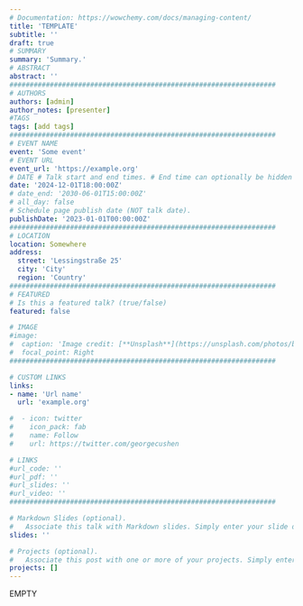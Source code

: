 ```yaml
---
# Documentation: https://wowchemy.com/docs/managing-content/
title: 'TEMPLATE'
subtitle: ''
draft: true
# SUMMARY
summary: 'Summary.'
# ABSTRACT 
abstract: ''
##################################################################
# AUTHORS 
authors: [admin]
author_notes: [presenter]
#TAGS
tags: [add tags]
##################################################################
# EVENT NAME 
event: 'Some event'
# EVENT URL 
event_url: 'https://example.org'
# DATE # Talk start and end times. # End time can optionally be hidden by prefixing the line with `#`.
date: '2024-12-01T18:00:00Z'
# date_end: '2030-06-01T15:00:00Z'
# all_day: false
# Schedule page publish date (NOT talk date).
publishDate: '2023-01-01T00:00:00Z'
##################################################################
# LOCATION 
location: Somewhere
address:
  street: 'Lessingstraße 25'
  city: 'City'
  region: 'Country'
##################################################################
# FEATURED
# Is this a featured talk? (true/false)
featured: false

# IMAGE 
#image:
#  caption: 'Image credit: [**Unsplash**](https://unsplash.com/photos/bzdhc5b3Bxs)'
#  focal_point: Right
##################################################################

# CUSTOM LINKS 
links:
- name: 'Url name'
  url: 'example.org'

#  - icon: twitter
#    icon_pack: fab
#    name: Follow
#    url: https://twitter.com/georgecushen

# LINKS 
#url_code: ''
#url_pdf: ''
#url_slides: ''
#url_video: ''
##################################################################

# Markdown Slides (optional).
#   Associate this talk with Markdown slides. Simply enter your slide deck's filename without extension. Otherwise, set `slides = ""`.
slides: ''

# Projects (optional).
#   Associate this post with one or more of your projects. Simply enter your project's folder or file name without extension. Otherwise, set `projects = []`.
projects: []
---
```


EMPTY
